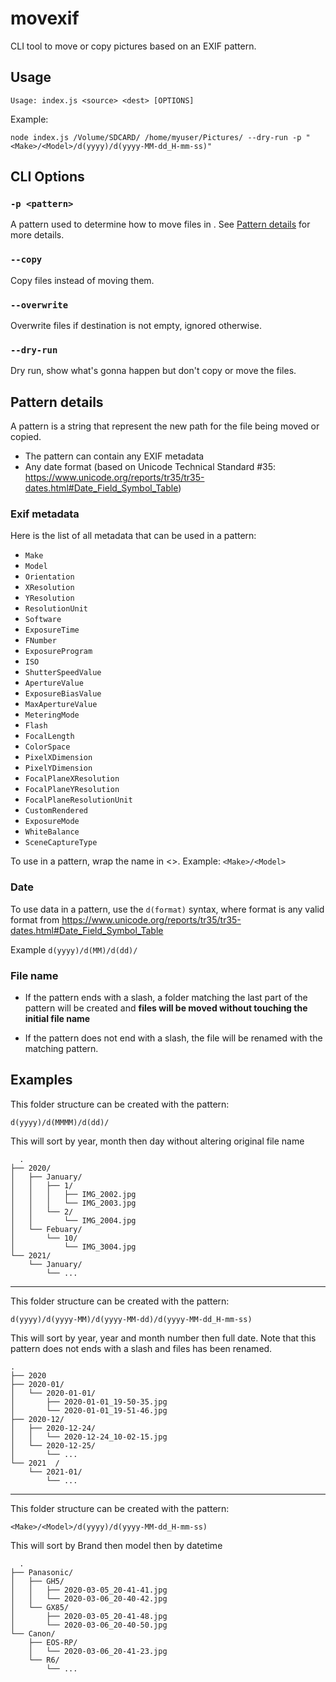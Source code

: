 # movexif

CLI tool to move or copy pictures based on an EXIF pattern.


## Usage

`Usage: index.js <source> <dest> [OPTIONS]`

Example: 

`node index.js /Volume/SDCARD/ /home/myuser/Pictures/ --dry-run -p "<Make>/<Model>/d(yyyy)/d(yyyy-MM-dd_H-mm-ss)"`

## CLI Options

### `-p <pattern>`
A pattern used to determine how to move files in <dest>. See [Pattern details](#pattern-details) for more details.
  
### `--copy`
Copy files instead of moving them.
  

### `--overwrite`
Overwrite files if destination is not empty, ignored otherwise.
  
  
### `--dry-run`
Dry run, show what's gonna happen but don't copy or move the files.


## Pattern details
  
A pattern is a string that represent the new path for the file being moved or copied. 
 
  - The pattern can contain any EXIF metadata 
  - Any date format (based on Unicode Technical Standard #35: https://www.unicode.org/reports/tr35/tr35-dates.html#Date_Field_Symbol_Table)
  
### Exif metadata
  
Here is the list of all metadata that can be used in a pattern:
  
- `Make` 
- `Model` 
- `Orientation` 
- `XResolution` 
- `YResolution` 
- `ResolutionUnit` 
- `Software` 
- `ExposureTime` 
- `FNumber` 
- `ExposureProgram` 
- `ISO` 
- `ShutterSpeedValue` 
- `ApertureValue` 
- `ExposureBiasValue` 
- `MaxApertureValue` 
- `MeteringMode` 
- `Flash` 
- `FocalLength` 
- `ColorSpace` 
- `PixelXDimension` 
- `PixelYDimension` 
- `FocalPlaneXResolution` 
- `FocalPlaneYResolution` 
- `FocalPlaneResolutionUnit` 
- `CustomRendered` 
- `ExposureMode` 
- `WhiteBalance` 
- `SceneCaptureType` 
  
To use in a pattern, wrap the name in <>. 
Example: `<Make>/<Model>`
  
  
### Date
  
To use data in a pattern, use the `d(format)` syntax, where format is any valid format from https://www.unicode.org/reports/tr35/tr35-dates.html#Date_Field_Symbol_Table
  
Example `d(yyyy)/d(MM)/d(dd)/`
 
  
### File name
  
- If the pattern ends with a slash, a folder matching the last part of the pattern will be created and **files will be moved without touching the initial file name**
  
- If the pattern does not end with a slash, the file will be renamed with the matching pattern.
  
## Examples

This folder structure can be created with the pattern:

`d(yyyy)/d(MMMM)/d(dd)/`
  
This will sort by year, month then day without altering original file name
  
``` 
  .
├── 2020/
│   ├── January/
│   │   ├── 1/
│   │   │   ├── IMG_2002.jpg
│   │   │   └── IMG_2003.jpg     
│   │   └── 2/
│   │       └── IMG_2004.jpg
│   └── Febuary/
│       └── 10/
│           └── IMG_3004.jpg
└── 2021/
    └── January/
        └── ...
```

---
  
This folder structure can be created with the pattern:
 
`d(yyyy)/d(yyyy-MM)/d(yyyy-MM-dd)/d(yyyy-MM-dd_H-mm-ss)`
  
 This will sort by year, year and month number then full date.
 Note that this pattern does not ends with a slash and files has been renamed. 
  
  
```
.
├── 2020
├── 2020-01/
│   └── 2020-01-01/
│       ├── 2020-01-01_19-50-35.jpg
│       └── 2020-01-01_19-51-46.jpg
├── 2020-12/
│   ├── 2020-12-24/
│   │   └── 2020-12-24_10-02-15.jpg
│   └── 2020-12-25/
│       └── ...
└── 2021  /
    └── 2021-01/
        └── ...
```
  
  
---

This folder structure can be created with the pattern:

`<Make>/<Model>/d(yyyy)/d(yyyy-MM-dd_H-mm-ss)`
  
 This will sort by Brand then model then by datetime 
  
```
  .
├── Panasonic/
│   ├── GH5/
│   │   ├── 2020-03-05_20-41-41.jpg
│   │   └── 2020-03-06_20-40-42.jpg
│   └── GX85/
│       ├── 2020-03-05_20-41-48.jpg
│       └── 2020-03-06_20-40-50.jpg
└── Canon/
    ├── EOS-RP/
    │   └── 2020-03-06_20-41-23.jpg
    └── R6/
        └── ...
```
  

